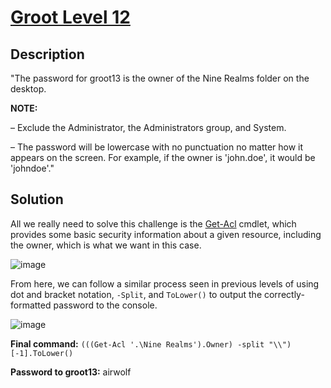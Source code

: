 # [Groot Level 12](https://underthewire.tech/groot-12)
## Description
"The password for groot13 is the owner of the Nine Realms folder on the desktop.

**NOTE:**

– Exclude the Administrator, the Administrators group, and System.

– The password will be lowercase with no punctuation no matter how it appears on the screen. For example, if the owner is 'john.doe', it would be 'johndoe'."

## Solution
All we really need to solve this challenge is the [Get-Acl](https://learn.microsoft.com/en-us/powershell/module/microsoft.powershell.security/get-acl?view=powershell-7.5) cmdlet, which provides some basic security information about a given resource, including the owner, which is what we want in this case.

![image](https://github.com/user-attachments/assets/42e3dc39-db90-44b4-8030-39f9ef370bd1)

From here, we can follow a similar process seen in previous levels of using dot and bracket notation, `-Split`, and `ToLower()` to output the correctly-formatted password to the console.

![image](https://github.com/user-attachments/assets/baf7905d-4056-4c23-b703-6aa9a9568875)

**Final command:** `(((Get-Acl '.\Nine Realms').Owner) -split "\\")[-1].ToLower()`

**Password to groot13:** airwolf

